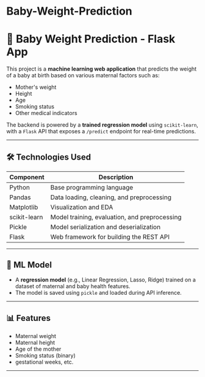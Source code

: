 # Baby-Weight-Prediction

# 👶 Baby Weight Prediction - Flask App

This project is a **machine learning web application** that predicts the weight of a baby at birth based on various maternal factors such as:

- Mother's weight
- Height
- Age
- Smoking status
- Other medical indicators

The backend is powered by a **trained regression model** using `scikit-learn`, with a `Flask` API that exposes a `/predict` endpoint for real-time predictions.

---

## 🛠️ Technologies Used

| Component      | Description                                      |
|----------------|--------------------------------------------------|
| Python         | Base programming language                        |
| Pandas         | Data loading, cleaning, and preprocessing        |
| Matplotlib     | Visualization and EDA                            |
| scikit-learn   | Model training, evaluation, and preprocessing    |
| Pickle         | Model serialization and deserialization          |
| Flask          | Web framework for building the REST API          |

---

## 🧠 ML Model

- A **regression model** (e.g., Linear Regression, Lasso, Ridge) trained on a dataset of maternal and baby health features.
- The model is saved using `pickle` and loaded during API inference.

---

## 📊 Features

- Maternal weight
- Maternal height
- Age of the mother
- Smoking status (binary)
- gestational weeks, etc.

---


